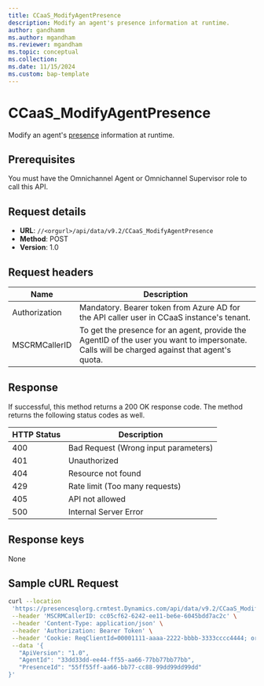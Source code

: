 ```yaml
---
title: CCaaS_ModifyAgentPresence
description: Modify an agent's presence information at runtime.
author: gandhamm
ms.author: mgandham
ms.reviewer: mgandham
ms.topic: conceptual 
ms.collection: 
ms.date: 11/15/2024
ms.custom: bap-template 
---
```



# CCaaS_ModifyAgentPresence

Modify an agent's [presence](/dynamics365/customer-service/use/oc-manage-presence-status?context=/dynamics365/contact-center/context/use-context) information at runtime.

## Prerequisites

You must have the Omnichannel Agent or Omnichannel Supervisor role to call this API.

## Request details
- **URL**: `//<orgurl>/api/data/v9.2/CCaaS_ModifyAgentPresence`
- **Method**: POST
- **Version**: 1.0

## Request headers

| Name           | Description                                                                                                      |
|-------------------|------------------------------------------------------------------------------------------------------------------|
| Authorization     | Mandatory. Bearer token from Azure AD for the API caller user in CCaaS instance's tenant.                        |
| MSCRMCallerID     | To get the presence for an agent, provide the AgentID of the user you want to impersonate. Calls will be charged against that agent's quota. |


## Response

If successful, this method returns a 200 OK response code. The method returns the following status codes as well.

| HTTP Status | Description                        |
|-------------|---------------------------------------|
| 400         | Bad Request (Wrong input parameters)  |
| 401         | Unauthorized                          |
| 404         | Resource not found                    |
| 429         | Rate limit (Too many requests)        |
| 405         | API not allowed                       |
| 500         | Internal Server Error                 |

## Response keys

None

## Sample cURL Request

```bash
curl --location 
 'https://presencesqlorg.crmtest.Dynamics.com/api/data/v9.2/CCaaS_ModifyAgentPresence' \
 --header 'MSCRMCallerID: cc05cf62-6242-ee11-be6e-6045bdd7ac2c' \
 --header 'Content-Type: application/json' \
 --header 'Authorization: Bearer Token' \
 --header 'Cookie: ReqClientId=00001111-aaaa-2222-bbbb-3333cccc4444; orgId=33dd33dd-ee44-ff55-aa66-77bb77bb77bb' \
 --data '{
   "ApiVersion": "1.0",
   "AgentId": "33dd33dd-ee44-ff55-aa66-77bb77bb77bb",
   "PresenceId": "55ff55ff-aa66-bb77-cc88-99dd99dd99dd"
}'
```